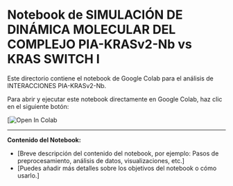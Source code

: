 # Notebook de SIMULACIÓN DE DINÁMICA MOLECULAR DEL COMPLEJO PIA-KRASv2-Nb vs KRAS SWITCH I

Este directorio contiene el notebook de Google Colab para el análisis de INTERACCIONES PIA-KRASv2-Nb.

Para abrir y ejecutar este notebook directamente en Google Colab, haz clic en el siguiente botón:

[![Open In Colab](https://colab.research.google.com/drive/16FlafUaOaEpy7yyycTcx1F0liDf6xYOD?usp=sharing)

---

**Contenido del Notebook:**
* [Breve descripción del contenido del notebook, por ejemplo: Pasos de preprocesamiento, análisis de datos, visualizaciones, etc.]
* [Puedes añadir más detalles sobre los objetivos del notebook o cómo usarlo.]
